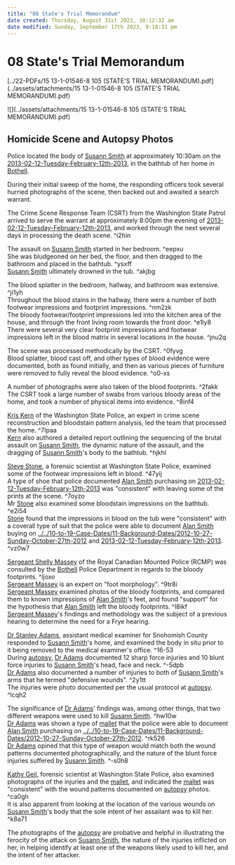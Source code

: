 ```yaml
---
title: "08 State's Trial Memorandum"
date created: Thursday, August 31st 2023, 10:12:32 am
date modified: Sunday, September 17th 2023, 9:18:31 pm
---
```


# 08 State's Trial Memorandum

[../22-PDFs/15 13-1-01546-8 105 (STATE'S TRIAL MEMORANDUM).pdf](../assets/attachments/15 13-1-01546-8 105 (STATE'S TRIAL MEMORANDUM).pdf)

![](../assets/attachments/15 13-1-01546-8 105 (STATE'S TRIAL MEMORANDUM).pdf)

## Homicide Scene and Autopsy Photos

Police located the body of [Susann Smith](./01%20Susann%20Smith.md#) at approximately 10:30am on the [2013-02-12-Tuesday-February-12th-2013](./2013-02-12%20Tuesday%20February%2012th%202013.md#), in the bathtub of her home in [Bothell](./04%20Bothell.md#).

During their initial sweep of the home, the responding officers took several hurried photographs of the scene, then backed out and awaited a search warrant.

The Crime Scene Response Team (CSRT) from the Washington State Patrol arrived to serve the warrant at approximately 8:00pm the evening of [2013-02-12-Tuesday-February-12th-2013](./2013-02-12%20Tuesday%20February%2012th%202013.md#.md#), and worked through the next several days in processing the death scene. ^i2hin

The assault on [Susann Smith](./01%20Susann%20Smith.md#.md#) started in her bedroom. ^eepxu  
She was bludgeoned on her bed, the floor, and then dragged to the bathroom and placed in the bathtub. ^ysxff  
[Susann Smith](./01%20Susann%20Smith.md#.md#.md#) ultimately drowned in the tub. ^akjbg

The blood splatter in the bedroom, hallway, and bathroom was extensive. ^ji1yh  
Throughout the blood stains in the hallway, there were a number of both footwear impressions and footprint impressions. ^nm2zk  
The bloody footwear/footprint impressions led into the kitchen area of the house, and through the front living room towards the front door. ^e1ly8  
There were several very clear footprint impressions and footwear impressions left in the blood matrix in several locations in the house. ^jnu2q

The scene was processed methodically by the CSRT. ^0fyvg  
Blood splatter, blood cast off, and other types of blood evidence were documented, both as found initially, and then as various pieces of furniture were removed to fully reveal the blood evidence. ^o0-xs

A number of photographs were also taken of the blood footprints. ^2fakk  
The CSRT took a large number of swabs from various bloody areas of the home, and took a number of physical items into evidence. ^8inf4

[Kris Kern](./01%20Kris%20Kern.md#) of the Washington State Police, an expert in crime scene reconstruction and bloodstain pattern analysis, led the team that processed the home. ^7lpaa  
[Kern](./01%20Kris%20Kern.md#.md#) also authored a detailed report outlining the sequencing of the brutal assault on [Susann Smith](./01%20Susann%20Smith.md#.md#.md#.md#.md#.md#.md#.md#.md#.md#), the dynamic nature of the assault, and the dragging of [Susann Smith](./01%20Susann%20Smith.md#.md#.md#.md#)'s body to the bathtub. ^hjkhl

[Steve Stone](./02%20Steve%20Stone.md#), a forensic scientist at Washington State Police, examined some of the footwear impressions left in blood. ^47yij  
A type of shoe that police documented [Alan Smith](./01%20Alan%20Smith.md#) purchasing on [2013-02-12-Tuesday-February-12th-2013](./2013-02-12%20Tuesday%20February%2012th%202013.md#.md#.md#) was "consistent" with leaving some of the prints at the scene. ^7oyzo  
Mr [Stone](./02%20Steve%20Stone.md#.md#) also examined some bloodstain impressions on the bathtub. ^e2i54  
[Stone](./02%20Steve%20Stone.md#.md#.md#) found that the impressions in blood on the tub were "consistent" with a coverall type of suit that the police were able to document [Alan Smith](./01%20Alan%20Smith.md#.md#) buying on [../../10-to-19-Case-Dates/11-Background-Dates/2012-10-27-Sunday-October-27th-2012](./2012-10-27%20Sunday%20October%2027th%202012.md#) and [2013-02-12-Tuesday-February-12th-2013](./2013-02-12%20Tuesday%20February%2012th%202013.md#.md#.md#.md#). ^vz0w7

[Sergeant Shelly Massey](./03%20Sergeant%20Shelly%20Massey.md#) of the Royal Canadian Mounted Police (RCMP) was consulted by the [Bothell](./04%20Bothell.md#.md#) Police Department in regards to the bloody footprints. ^ljoxo  
[Sergeant Massey](./03%20Sergeant%20Shelly%20Massey.md#.md#) is an expert on "foot morphology". ^9tr8i  
[Sergeant Massey](./03%20Sergeant%20Shelly%20Massey.md#.md#.md#) examined photos of the bloody footprints, and compared them to known impressions of [Alan Smith](./01%20Alan%20Smith.md#)'s feet, and found "support" for the hypothesis that [Alan Smith](./01%20Alan%20Smith.md#.md#.md#) left the bloody footprints. ^l8ikf  
[Sergeant Massey](./03%20Sergeant%20Shelly%20Massey.md#.md#.md#.md#)'s findings and methodology was the subject of a previous hearing to determine the need for a Frye hearing.

[Dr Stanley Adams](./04%20Dr%20Stanley%20Adams.md#), assistant medical examiner for Snohomish County responded to [Susann Smith](./01%20Susann%20Smith.md#.md#.md#.md#.md#)'s home, and examined the body in situ prior to it being removed to the medical examiner's office. ^16-53  
During [autopsy](./01%20Autopsy.md#), [Dr Adams](./04%20Dr%20Stanley%20Adams.md#.md#) documented 12 sharp force injuries and 10 blunt force injuries to [Susann Smith](./01%20Susann%20Smith.md#.md#.md#.md#.md#.md#)'s head, face and neck. ^-5dpb  
[Dr Adams](./04%20Dr%20Stanley%20Adams.md#.md#.md#) also documented a number of injuries to both of [Susann Smith](./01%20Susann%20Smith.md#.md#.md#.md#.md#.md#.md#)'s arms that he termed "defensive wounds". ^2y1tt  
The injuries were photo documented per the usual protocol at [autopsy](./01%20Autopsy.md#.md#). ^lcqh2

The significance of [Dr Adams](./04%20Dr%20Stanley%20Adams.md#.md#.md#.md#)' findings was, among other things, that two different weapons were used to kill [Susann Smith](./01%20Susann%20Smith.md#.md#.md#.md#.md#.md#.md#.md#). ^hw10w  
[Dr Adams](./04%20Dr%20Stanley%20Adams.md#.md#.md#.md#.md#) was shown a type of [mallet](./03%20Mallet.md#) that the police were able to document [Alan Smith](./01%20Alan%20Smith.md#.md#.md#.md#) purchasing on [../../10-to-19-Case-Dates/11-Background-Dates/2012-10-27-Sunday-October-27th-2012](./2012-10-27%20Sunday%20October%2027th%202012.md#.md#). ^rk526  
[Dr Adams](./04%20Dr%20Stanley%20Adams.md#.md#.md#.md#.md#.md#) opined that this type of weapon would match both the wound patterns documented photographically, and the nature of the blunt force injuries suffered by [Susann Smith](./01%20Susann%20Smith.md#.md#.md#.md#.md#.md#.md#.md#.md#). ^-s0h8

[Kathy Geil](./05%20Kathy%20Geil.md#), forensic scientist at Washington State Police, also examined photographs of the injuries and the [mallet](./03%20Mallet.md#), and indicated the [mallet](./03%20Mallet.md#.md#) was "consistent" with the wound patterns documented on [autopsy](./01%20Autopsy.md#.md#.md#) photos. ^ca0gh  
It is also apparent from looking at the location of the various wounds on [Susann Smith](./01%20Susann%20Smith.md#)'s body that the sole intent of her assailant was to kill her. ^k8a71

The photographs of the [autopsy](./01%20Autopsy.md#.md#.md#.md#) are probative and helpful in illustrating the ferocity of the attack on [Susann Smith](./01%20Susann%20Smith.md#.md#.md#.md#.md#.md#.md#.md#.md#.md#.md#), the nature of the injuries inflicted on her, in helping identify at least one of the weapons likely used to kill her, and the intent of her attacker.
